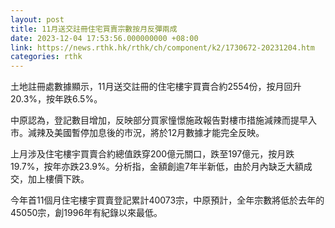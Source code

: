 ```yaml
---
layout: post
title: 11月送交註冊住宅買賣宗數按月反彈兩成
date: 2023-12-04 17:53:56.000000000 +08:00
link: https://news.rthk.hk/rthk/ch/component/k2/1730672-20231204.htm
categories: rthk
---
```


土地註冊處數據顯示，11月送交註冊的住宅樓宇買賣合約2554份，按月回升20.3%，按年跌6.5%。

中原認為，登記數目增加，反映部分買家憧憬施政報告對樓市措施減辣而提早入市。減辣及美國暫停加息後的市況，將於12月數據才能完全反映。

上月涉及住宅樓宇買賣合約總值跌穿200億元關口，跌至197億元，按月跌19.7%，按年亦跌23.9%。分析指，金額創逾7年半新低，由於月內缺乏大額成交，加上樓價下跌。

今年首11個月住宅樓宇買賣登記累計40073宗，中原預計，全年宗數將低於去年的45050宗，創1996年有紀錄以來最低。
